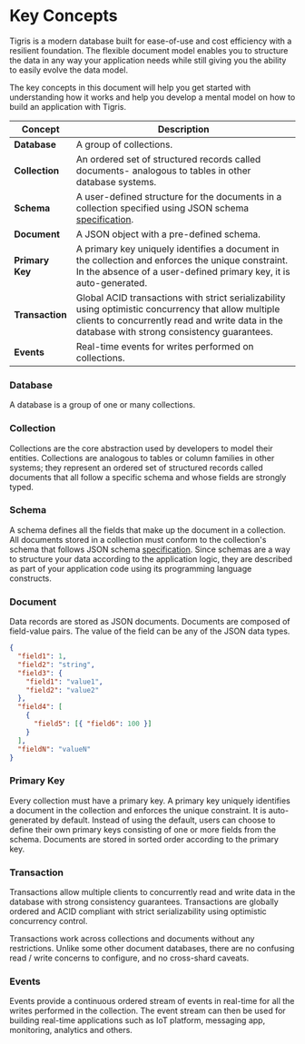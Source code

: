 # Key Concepts

Tigris is a modern database built for ease-of-use and cost efficiency with a
resilient foundation. The flexible document model enables you to structure
the data in any way your application needs while still giving you the
ability to easily evolve the data model.

The key concepts in this document will help you get started with
understanding how it works and help you develop a mental model on how to
build an application with Tigris.

| Concept         | Description                                                                                                                                                                                           |
| --------------- | ----------------------------------------------------------------------------------------------------------------------------------------------------------------------------------------------------- |
| **Database**    | A group of collections.                                                                                                                                                                               |
| **Collection**  | An ordered set of structured records called documents- analogous to tables in other database systems.                                                                                                 |
| **Schema**      | A user-defined structure for the documents in a collection specified using JSON schema [specification](https://json-schema.org/specification.html).                                                   |
| **Document**    | A JSON object with a pre-defined schema.                                                                                                                                                              |
| **Primary Key** | A primary key uniquely identifies a document in the collection and enforces the unique constraint. In the absence of a user-defined primary key, it is auto-generated.                                |
| **Transaction** | Global ACID transactions with strict serializability using optimistic concurrency that allow multiple clients to concurrently read and write data in the database with strong consistency guarantees. |
| **Events**      | Real-time events for writes performed on collections.                                                                                                                                                 |

### Database

A database is a group of one or many collections.

### Collection

Collections are the core abstraction used by developers to model their entities.
Collections are analogous to tables or column families in other systems; they
represent an ordered set of structured records called documents that all follow
a specific schema and whose fields are strongly typed.

### Schema

A schema defines all the fields that make up the document in a collection. All
documents stored in a collection must conform to the collection's schema
that follows JSON schema
[specification](https://json-schema.org/specification.html). Since schemas
are a way to structure your data according to the application logic, they
are described as part of your application code using its programming language
constructs.

### Document

Data records are stored as JSON documents. Documents are composed of
field-value pairs. The value of the field can be any of the JSON data types.

```json
{
  "field1": 1,
  "field2": "string",
  "field3": {
    "field1": "value1",
    "field2": "value2"
  },
  "field4": [
    {
      "field5": [{ "field6": 100 }]
    }
  ],
  "fieldN": "valueN"
}
```

### Primary Key

Every collection must have a primary key. A primary key uniquely identifies
a document in the collection and enforces the unique constraint. It is
auto-generated by default. Instead of using the default, users can choose to
define their own primary keys consisting of one or more fields from the
schema. Documents are stored in sorted order according to the primary key.

### Transaction

Transactions allow multiple clients to concurrently read and write data in
the database with strong consistency guarantees. Transactions are globally
ordered and ACID compliant with strict serializability using optimistic
concurrency control.

Transactions work across collections and documents without any
restrictions. Unlike some other document databases, there are no confusing
read / write concerns to configure, and no cross-shard caveats.

### Events

Events provide a continuous ordered stream of events in real-time for all
the writes performed in the collection. The event stream can then be used
for building real-time applications such as IoT platform, messaging app,
monitoring, analytics and others.
